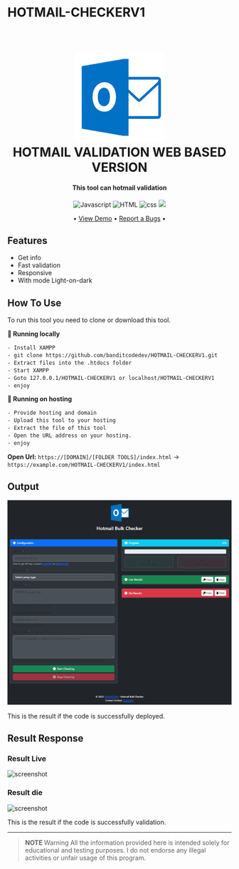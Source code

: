 # HOTMAIL-CHECKERV1


<h1 align="center">
  <br>
  <a href="http://www.darkxcode.site"><img src="https://raw.githubusercontent.com/banditcodedev/HOTMAIL-CHECKERV1/master/img/outlook.png" alt="Outlook" width="200"></a>
  <br>
  HOTMAIL VALIDATION WEB BASED VERSION
  <br>
</h1>

<h4 align="center">This tool can hotmail validation</h4>

<p align="center">
  <img src="https://img.shields.io/badge/Language-Javascript-yellow.svg?logo=javascript&logoColor=white"
         alt="Javascript">
  <img src="https://img.shields.io/badge/Language-HTML-orange.svg?logo=html5&logoColor=white"
         alt="HTML">
  <img src="https://img.shields.io/badge/Language-CSS-purple.svg?logo=css&logoColor=white"
         alt="css">
  <img src="https://img.shields.io/badge/DARKXCODE-Team-black.svg?logoColor=white">
</p>

<p align="center">
 • <a href="https://api.darkxcode.site/checker/hotmail/index.html">View Demo</a> •
  <a href="https://instagram.com/darkxcode_">Report a Bugs</a> •
</p>

## Features

* Get info 
* Fast validation
* Responsive
* With mode Light-on-dark

## How To Use

To run this tool you need to clone or download this tool.

**🚀 Running locally**

```bash
- Install XAMPP
- git clone https://github.com/banditcodedev/HOTMAIL-CHECKERV1.git
- Extract files into the .htdocs folder
- Start XAMPP
- Goto 127.0.0.1/HOTMAIL-CHECKERV1 or localhost/HOTMAIL-CHECKERV1
- enjoy
```
**🚀 Running on hosting**

```bash
- Provide hosting and domain
- Upload this tool to your hosting
- Extract the file of this tool
- Open the URL address on your hosting.
- enjoy
```
**Open Url:** `https://[DOMAIN]/[FOLDER TOOLS]/index.html` → `https://example.com/HOTMAIL-CHECKERV1/index.html`



## Output

![screenshot](https://raw.githubusercontent.com/banditcodedev/HOTMAIL-CHECKERV1/master/img/ress.png)

This is the result if the code is successfully deployed.

## Result Response

### Result Live
![screenshot](https://raw.githubusercontent.com/banditcodedev/HOTMAIL-CHECKERV1/master/img/ress-live.png)
### Result die
![screenshot](https://raw.githubusercontent.com/banditcodedev/HOTMAIL-CHECKERV1/master/img/ress-die.png)

This is the result if the code is successfully validation.

---


> **NOTE**
> Warning All the information provided here is intended solely for educational and testing purposes. I do not endorse any illegal activities or unfair usage of this program.



